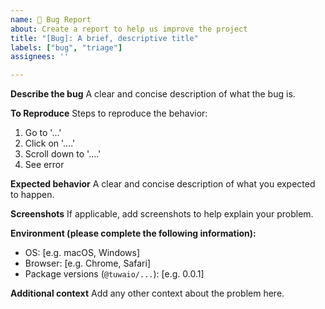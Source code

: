```yaml
---
name: 🐞 Bug Report
about: Create a report to help us improve the project
title: "[Bug]: A brief, descriptive title"
labels: ["bug", "triage"]
assignees: ''

---
```


**Describe the bug**
A clear and concise description of what the bug is.

**To Reproduce**
Steps to reproduce the behavior:
1. Go to '...'
2. Click on '....'
3. Scroll down to '....'
4. See error

**Expected behavior**
A clear and concise description of what you expected to happen.

**Screenshots**
If applicable, add screenshots to help explain your problem.

**Environment (please complete the following information):**
- OS: [e.g. macOS, Windows]
- Browser: [e.g. Chrome, Safari]
- Package versions (`@tuwaio/...`): [e.g. 0.0.1]

**Additional context**
Add any other context about the problem here.